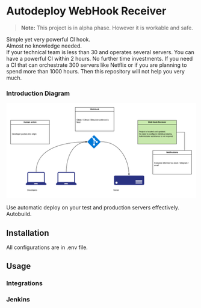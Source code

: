 # Autodeploy WebHook Receiver
> **Note:** This project is in alpha phase. However it is workable and safe.


Simple yet very powerful CI hook.  
Almost no knowledge needed.  
If your technical team is less than 30 and operates several servers. You can have a powerful CI within 2 hours. No further time investments. If you need a CI that can orchestrate 300 servers like Netflix or if you are planning to spend more than 1000 hours. Then this repository will not help you very much.


### Introduction Diagram
![MacDown Screenshot](https://github.com/drmax24/autodeploy-webhook-receiver/blob/master/docs/Intro%20Diagram.png?raw=true)

Use automatic deploy on your test and production servers effectively.
Autobuild.

## Installation
All configurations are in .env file.


## Usage


### Integrations


### Jenkins
